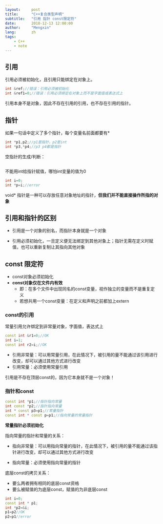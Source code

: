 ```yaml
---
layout:     post
title:      "C++复合类型声明"
subtitle:   "引用 指针 const限定符"
date:       2018-12-13 12:00:00
author:     "Mengxin"
lang:	    zh
tags:
    - C++
    - note
---
```


## 引用

引用必须被初始化，且引用只能绑定在对象上。

```c++
int &ref;//错误：引用必须被初始化
int &ref1=0;//错误：引用必须绑定在对象上而不是字面值或表达式上
```

引用本身不是对象，因此不存在引用的引用，也不存在引用的指针。

## 指针

如果一句话中定义了多个指针，每个变量名前面都要有*

```C++
int *p1,p2;//p1是指针，p2是int
int *p3,*p4;//p3 p4都是指针
```

空指针的生成/判断：

```C++

```

不能用int给指针赋值，哪怕int变量的值为0

```C++
int i=0;
int *p=i;//error
```

void* 指针是一种可以存放任意对象地址的指针，**但我们并不能直接操作所指的对象**

## 引用和指针的区别

- 引用是一个对象的别名，而指针本身就是一个对象

- 引用必须初始化，一旦定义便无法绑定到其他对象上；指针无需在定义时赋值，也可以重新复制让其指向其他对象


## const 限定符

- const对象必须初始化
- **const对象仅在文件内有效**
  - 即：在多个文件中出现同名的const变量，视作独立的变量而不是重复定义
  - 若想共用一个const变量：在定义和声明之前都加上extern

### const的引用

常量引用允许绑定到非常量对象，字面值，表达式上

```c++
const int &r1=0;//OK
int i=1;
const int r2=i;//OK
```

- 引用非常量：可以用常量引用，在此情况下，被引用的量不能通过该引用进行改变，却可以通过其他方式进行改变
- 引用常量：必须使用常量引用

引用是不存在顶层const的，因为它本身就不是一个对象！	

### 指针和const

```C++
const int *p1;//指针指向常量
int const *p2;//指针指向常量
int * const p3=p1;//常量指针
const int * const p=p1;//指向常量的常量指针
```

**常量指针必须初始化**

指向常量的指针和常量的关系：

- 指向非常量：可以用指向常量的指针，在此情况下，被引用的量不能通过该指针进行改变，却可以通过其他方式进行改变

- 指向常量：必须使用指向常量的指针

底层const的拷贝关系：

- 要么两者拥有相同的底层const资格
- 要么被赋值的为底层const，赋值的为非底层const

```C++
int i=0;
const int * p1;
int *p2=&i;
p1=p2//OK
p2=p1//error
```

